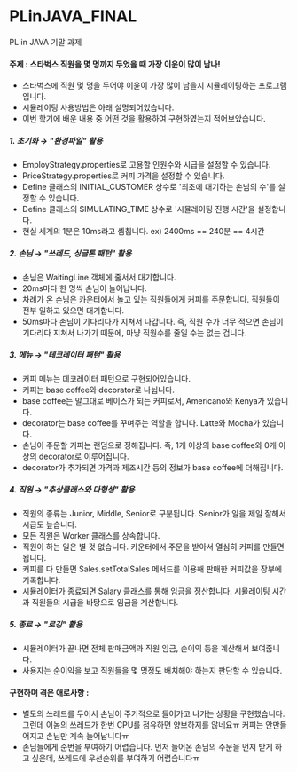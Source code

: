 # PLinJAVA_FINAL
PL in JAVA 기말 과제

#### 주제 : 스타벅스 직원을 몇 명까지 두었을 때 가장 이윤이 많이 남나!
- 스타벅스에 직원 몇 명을 두어야 이윤이 가장 많이 남을지 시뮬레이팅하는 프로그램입니다.
- 시뮬레이팅 사용방법은 아래 설명되어있습니다.
- 이번 학기에 배운 내용 중 어떤 것을 활용하여 구현하였는지 적어보았습니다.

##### 1. 초기화 → <b>"환경파일" 활용</b>
- EmployStrategy.properties로 고용할 인원수와 시급을 설정할 수 있습니다.
- PriceStrategy.properties로 커피 가격을 설정할 수 있습니다.
- Define 클래스의 INITIAL_CUSTOMER 상수로 '최초에 대기하는 손님의 수'를 설정할 수 있습니다.
- Define 클래스의 SIMULATING_TIME 상수로 '시뮬레이팅 진행 시간'을 설정합니다.
- 현실 세계의 1분은 10ms라고 셈칩니다. ex) 2400ms == 240분 == 4시간

##### 2. 손님 → <b>"쓰레드, 싱글톤 패턴" 활용</b>
- 손님은 WaitingLine 객체에 줄서서 대기합니다.
- 20ms마다 한 명씩 손님이 늘어납니다.
- 차례가 온 손님은 카운터에서 놀고 있는 직원들에게 커피를 주문합니다. 직원들이 전부 일하고 있으면 대기합니다.
- 50ms마다 손님이 기다리다가 지쳐서 나갑니다. 즉, 직원 수가 너무 적으면 손님이 기다리다 지쳐서 나가기 때문에, 마냥 직원수를 줄일 수는 없는 겁니다.

##### 3. 메뉴 → <b>"데코레이터 패턴" 활용</b>
- 커피 메뉴는 데코레이터 패턴으로 구현되어있습니다.
- 커피는 base coffee와 decorator로 나뉩니다.
- base coffee는 말그대로 베이스가 되는 커피로서, Americano와 Kenya가 있습니다.
- decorator는 base coffee를 꾸며주는 역할을 합니다. Latte와 Mocha가 있습니다.
- 손님이 주문할 커피는 랜덤으로 정해집니다. 즉, 1개 이상의 base coffee와 0개 이상의 decorator로 이루어집니다.
- decorator가 추가되면 가격과 제조시간 등의 정보가 base coffee에 더해집니다.

##### 4. 직원 → <b>"추상클래스와 다형성" 활용</b>
- 직원의 종류는 Junior, Middle, Senior로 구분됩니다. Senior가 일을 제일 잘해서 시급도 높습니다.
- 모든 직원은 Worker 클래스를 상속합니다.
- 직원이 하는 일은 별 것 없습니다. 카운터에서 주문을 받아서 열심히 커피를 만들면 됩니다.
- 커피를 다 만들면 Sales.setTotalSales 메서드를 이용해 판매한 커피값을 장부에 기록합니다. 
- 시뮬레이터가 종료되면 Salary 클래스를 통해 임금을 정산합니다. 시뮬레이팅 시간과 직원들의 시급을 바탕으로 임금을 계산합니다.

##### 5. 종료 → <b>"로깅" 활용</b>
- 시뮬레이터가 끝나면 전체 판매금액과 직원 임금, 순이익 등을 계산해서 보여줍니다.
- 사용자는 순이익을 보고 직원들을 몇 명정도 배치해야 하는지 판단할 수 있습니다.


#### 구현하며 겪은 애로사항 :
- 별도의 쓰레드를 두어서 손님이 주기적으로 들어가고 나가는 상황을 구현했습니다. 그런데 이놈의 쓰레드가 한번 CPU를 점유하면 양보하지를 않네요ㅠ 커피는 안만들어지고 손님만 계속 늘어납니다ㅠ
- 손님들에게 순번을 부여하기 어렵습니다. 먼저 들어온 손님의 주문을 먼저 받게 하고 싶은데, 쓰레드에 우선순위를 부여하기 어렵습니다ㅠ

